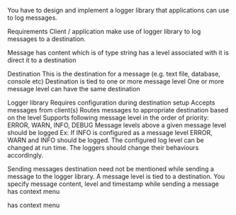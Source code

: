 You have to design and implement a logger library that applications can use to log messages.

Requirements
Client / application make use of logger library to log messages to a destination.

Message
has content which is of type string
has a level associated with it
is direct it to a destination

Destination
This is the destination for a message (e.g. text file, database, console etc)
Destination is tied to one or more message level
One or more message level can have the same destination

Logger library
Requires configuration during destination setup
Accepts messages from client(s)
Routes messages to appropriate destination based on the level
Supports following message level in the order of priority:  ERROR, WARN, INFO, DEBUG
Message levels above a given message level should be logged
Ex: If INFO is configured as a message level  ERROR, WARN and INFO should be logged.
The configured log level can be changed at run time. The loggers should change their behaviours accordingly.

Sending messages
destination need not be mentioned while sending a message to the logger library.
A message level is tied to a destination.
You specify message content, level and timestamp while sending a message
has context menu


has context menu